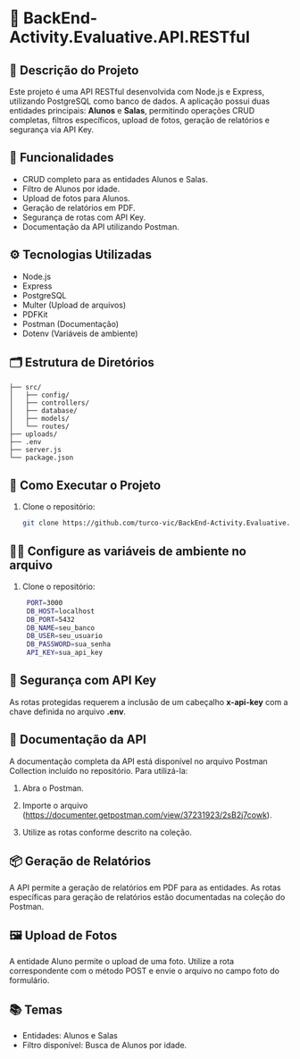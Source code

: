 # 🧠 BackEnd-Activity.Evaluative.API.RESTful

## 📘 Descrição do Projeto

Este projeto é uma API RESTful desenvolvida com Node.js e Express, utilizando PostgreSQL como banco de dados. A aplicação possui duas entidades principais: **Alunos** e **Salas**, permitindo operações CRUD completas, filtros específicos, upload de fotos, geração de relatórios e segurança via API Key.

## 🎯 Funcionalidades

- CRUD completo para as entidades Alunos e Salas.
- Filtro de Alunos por idade.
- Upload de fotos para Alunos.
- Geração de relatórios em PDF.
- Segurança de rotas com API Key.
- Documentação da API utilizando Postman.

## ⚙️ Tecnologias Utilizadas

- Node.js
- Express
- PostgreSQL
- Multer (Upload de arquivos)
- PDFKit
- Postman (Documentação)
- Dotenv (Variáveis de ambiente)

## 🗂️ Estrutura de Diretórios

```
├── src/
│   ├── config/
│   ├── controllers/
│   ├── database/
│   ├── models/
│   └── routes/
├── uploads/
├── .env
├── server.js
└── package.json
```

## 🚀 Como Executar o Projeto

1. Clone o repositório:

   ```bash
   git clone https://github.com/turco-vic/BackEnd-Activity.Evaluative.API.RESTful.git

## 👨‍💻 Configure as variáveis de ambiente no arquivo

1. Clone o repositório:

   ```bash
    PORT=3000
    DB_HOST=localhost
    DB_PORT=5432
    DB_NAME=seu_banco
    DB_USER=seu_usuario
    DB_PASSWORD=sua_senha
    API_KEY=sua_api_key

## 🔐 Segurança com API Key

As rotas protegidas requerem a inclusão de um cabeçalho **x-api-key** com a chave definida no arquivo **.env**.

## 📄 Documentação da API
A documentação completa da API está disponível no arquivo Postman Collection incluído no repositório. Para utilizá-la:

1. Abra o Postman.

2. Importe o arquivo (https://documenter.getpostman.com/view/37231923/2sB2j7cowk).

3. Utilize as rotas conforme descrito na coleção.

## 📦 Geração de Relatórios
A API permite a geração de relatórios em PDF para as entidades. As rotas específicas para geração de relatórios estão documentadas na coleção do Postman.

## 🖼️ Upload de Fotos
A entidade Aluno permite o upload de uma foto. Utilize a rota correspondente com o método POST e envie o arquivo no campo foto do formulário.

## 📚 Temas

- Entidades: Alunos e Salas
- Filtro disponível: Busca de Alunos por idade.

